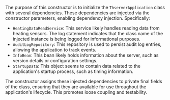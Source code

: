 The purpose of this constructor is to initialize the `ThserverApplication` class with several dependencies. These dependencies are injected via the constructor parameters, enabling dependency injection. Specifically:

*   `HeatingDataReadService`: This service likely handles reading data from heating sensors. The log statement indicates that the class name of the injected instance is being logged for informational purposes.
*   `AuditLogRepository`: This repository is used to persist audit log entries, allowing the application to track events.
*   `InfoBean`: This bean likely holds information about the server, such as version details or configuration settings.
*   `StartupData`: This object seems to contain data related to the application's startup process, such as timing information.

The constructor assigns these injected dependencies to private final fields of the class, ensuring that they are available for use throughout the application's lifecycle.  This promotes loose coupling and testability.